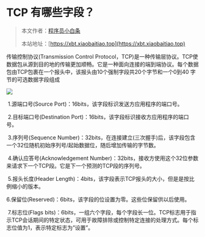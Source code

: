 # TCP 有哪些字段？

> 本文作者：[程序员小白条](https://github.com/luoye6)
>
> 本站地址：[https://xbt.xiaobaitiao.top](https://xbt.xiaobaitiao.top)

传输控制协议(Transmission Control Protocol，TCP)是一种传输层协议。TCP使数据包从源到目的地的传输更加顺畅。它是一种面向连接的端到端协议。每个数据包由TCP包裹在一个报头中，该报头由10个强制字段共20个字节和一个0到40 字节的可选数据字段组成

![](https://pic.yupi.icu/5563/202507121551465.png)

​      1.源端口号(Source Port)：16bits，该字段标识发送方应用程序的端口号。

​      2.目标端口号(Destination Port)：16bits，该字段标识接收方应用程序的端口号。

​      3.序列号(Sequence Number)：32bits，在连接建立(三次握手)后，该字段包含一个32位随机初始序列号/起始数据位，随后增加传输的字节数。

​      4.确认应答号(Acknowledgement Number)：32bits，接收方使用这个32位参数来请求下一个TCP段。它是下一个预测的TCP段的序列号。

​      5.报头长度(Header Length)：4bits，该字段表示TCP报头的大小，但是是按比例缩小的版本。

​      6.保留位(Reserved)：6bits，该字段的位设置为零。这些位保留供以后使用。

​      7.标志位(Flags bits)：6bits，一组六个字段，每个字段长一位。TCP标志用于指示TCP会话期间的特定状态，可用于故障排除或控制特定连接的处理方式。每个标志位值为1，表示特定标志为”设置”。